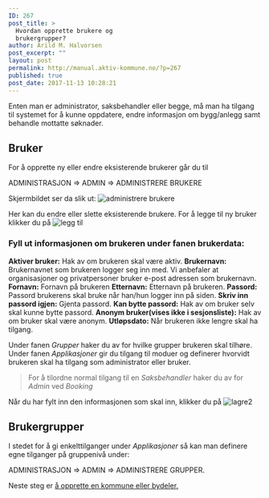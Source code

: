 ```yaml
---
ID: 267
post_title: >
  Hvordan opprette brukere og
  brukergrupper?
author: Arild M. Halvorsen
post_excerpt: ""
layout: post
permalink: http://manual.aktiv-kommune.no/?p=267
published: true
post_date: 2017-11-13 10:28:21
---
```

Enten man er administrator, saksbehandler eller begge, må man ha tilgang til systemet for å kunne oppdatere, endre informasjon om bygg/anlegg samt behandle mottatte søknader.  

## Bruker

For å opprette ny eller endre eksisterende brukerer går du til

ADMINISTRASJON => ADMIN => ADMINISTRERE BRUKERE 

Skjermbildet ser da slik ut: 
![administrere brukere](http://manual.aktiv-kommune.no/wp-content/uploads/2017/12/administer.png)

Her kan du endre eller slette eksisterende brukere. 
For å legge til ny bruker klikker du på
![legg til](http://manual.aktiv-kommune.no/wp-content/uploads/2017/12/leggtil2.png)

### Fyll ut informasjonen om brukeren under fanen brukerdata:
**Aktiver bruker:** Hak av om brukeren skal være aktiv.
**Brukernavn:** Brukernavnet som brukeren logger seg inn med. Vi anbefaler at organisasjoner og privatpersoner bruker e-post adressen som brukernavn.
**Fornavn:** Fornavn på brukeren
**Etternavn:** Etternavn på brukeren.
**Passord:** Passord brukerens skal bruke når han/hun logger inn på siden.
**Skriv inn passord igjen:** Gjenta passord.
**Kan bytte passord:** Hak av om bruker selv skal kunne bytte passord.
**Anonym bruker(vises ikke i sesjonsliste):** Hak av om bruker skal være anonym. 
**Utløpsdato:** Når brukeren ikke lengre skal ha tilgang.

Under fanen *Grupper* haker du av for hvilke grupper brukeren skal tilhøre. 
Under fanen *Applikasjoner* gir du tilgang til moduer og definerer hvorvidt brukeren skal ha tilgang som administrator eller bruker. 
> For å tilordne normal tilgang til en *Saksbehandler* haker du av for *Admin* ved *Booking*

Når du har fylt inn den informasjonen som skal inn, klikker du på 
![lagre2](http://manual.aktiv-kommune.no/wp-content/uploads/2017/12/lagre2.png)


## Brukergrupper

I stedet for å gi enkelttilganger under *Applikasjoner* så kan man definere egne tilganger på gruppenivå under: 

ADMINISTRASJON => ADMIN => ADMINISTRERE GRUPPER.


Neste steg er [å opprette en kommune eller bydeler.](https://manual.aktiv-kommune.no/?p=291)